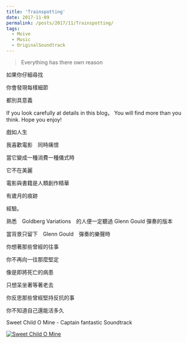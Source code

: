 ```yaml
---
title: 'Trainspotting'
date: 2017-11-09
permalink: /posts/2017/11/Trainspotting/
tags:
  - Moive
  - Music
  - OriginalSoundtrack
---
```


>  Everything has there own reason


如果你仔細尋找

你會發現每樣細節

都別具意義

If you look carefully at details in this blog，
You will find more than you think.
Hope you enjoy! 

戲如人生

我喜歡電影　同時痛恨

當它變成一種消費一種儀式時　

它不在美麗

電影與書籍是人類創作精華

有歲月的痕跡

經驗。

熟悉　Goldberg Variations　的人便一定聽過 Glenn Gould 彈奏的版本

當背景只留下　Glenn Gould　彈奏的樂聲時

你想著那些曾經的往事

你不再向一往那麼堅定

像是即將死亡的病患

只想呆坐著等著老去

你反思那些曾經堅持反抗的事

你不知道自己還能活多久  

Sweet Child O Mine - Captain fantastic Soundtrack 

[![Sweet Child O Mine](https://i.ytimg.com/vi/Zdh2hot8rjU/maxresdefault.jpg)](https://youtu.be/Zdh2hot8rjU)
